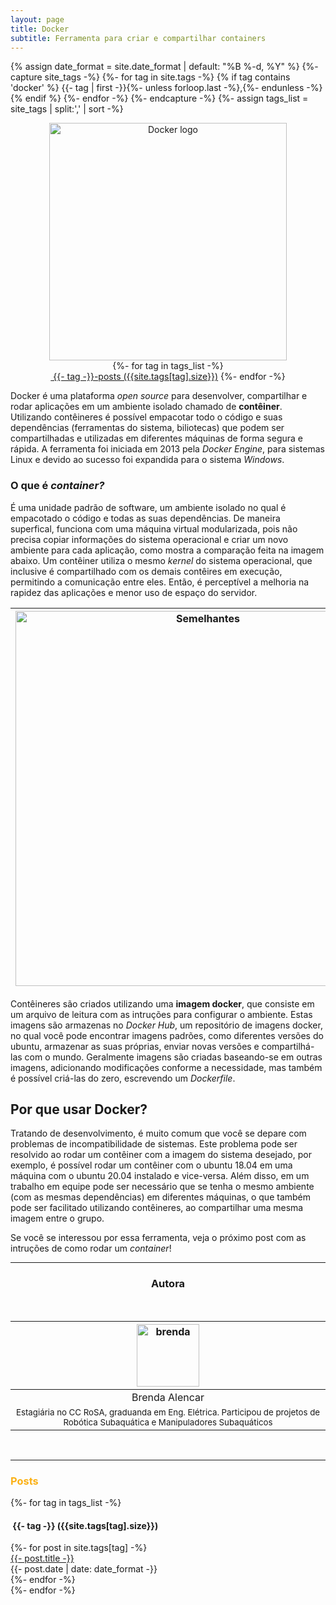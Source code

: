 ```yaml
---
layout: page
title: Docker
subtitle: Ferramenta para criar e compartilhar containers
---
```

{% assign date_format = site.date_format | default: "%B %-d, %Y" %}
{%- capture site_tags -%}
    {%- for tag in site.tags -%}
      {% if tag contains 'docker' %}
        {{- tag | first -}}{%- unless forloop.last -%},{%- endunless -%}
      {% endif %} 
    {%- endfor -%}
{%- endcapture -%}
{%- assign tags_list = site_tags | split:',' | sort -%}

<center><img src="{{ 'assets/img/docker/homepage-docker-logo.png' | relative_url }}" alt="Docker logo" width="380"/></center>

<div class="before-content">
  <center>
    {%- for tag in tags_list -%}
      <br>
      <a href="#{{- tag -}}" class="btn btn-primary tag-btn"><i class="fas fa-tag" aria-hidden="true"></i>&nbsp;{{- tag -}}-posts&nbsp;({{site.tags[tag].size}})</a>
    {%- endfor -%}
  </center>    
  <!--hr class="mark"-->
</div>

<!-- ## Introdução -->
Docker é uma plataforma *open source* para desenvolver, compartilhar e rodar aplicações em um ambiente isolado chamado de **contêiner**. Utilizando contêineres é possível empacotar todo o código e suas dependências (ferramentas do sistema, biliotecas) que podem ser compartilhadas e utilizadas em diferentes máquinas de forma segura e rápida. A ferramenta foi iniciada em 2013 pela *Docker Engine*, para sistemas Linux e devido ao sucesso foi expandida para o sistema *Windows*.

### O que é *container?*
<!--objetivo, data-->
É uma unidade padrão de software, um ambiente isolado no qual é empacotado o código e todas as suas dependências. De maneira superfical, funciona com uma máquina virtual modularizada, pois não precisa copiar informações do sistema operacional e criar um novo ambiente para cada aplicação, como mostra a comparação feita na imagem abaixo. Um contêiner utiliza o mesmo *kernel* do sistema operacional, que inclusive é compartilhado com os demais contêires em execução, permitindo a comunicação entre eles. Então, é perceptível a melhoria na rapidez das aplicações e menor uso de espaço do servidor.


<table class="table-borderless highlight">
  <thead>
    <tr>
      <th><center><img src="{{ 'assets/img/docker/container-vm-whatcontainer_2.png' | relative_url }}" alt="Semelhantes" width="600" /></center></th>
      <th><center><img src="{{ 'assets/img/docker/docker-containerized-appliction-blue-border_2.png' | relative_url }}" alt="Semelhantes" width="600"/></center></th>
    </tr>
  </thead>
</table>

Contêineres são criados utilizando uma **imagem docker**, que consiste em um arquivo de leitura com as intruções para configurar o ambiente. Estas imagens são armazenas no *Docker Hub*, um repositório de imagens docker, no qual você pode encontrar imagens padrões, como diferentes versões do ubuntu, armazenar as suas próprias, enviar novas versões e compartilhá-las com o mundo. Geralmente imagens são criadas baseando-se em outras imagens, adicionando modificações conforme a necessidade, mas também é possível criá-las do zero, escrevendo um *Dockerfile*.

## Por que usar Docker?

Tratando de desenvolvimento, é muito comum que você se depare com problemas de incompatibilidade de sistemas. Este problema pode ser resolvido ao rodar um contêiner com a imagem do sistema desejado, por exemplo, é possível rodar um contêiner com o ubuntu 18.04 em uma máquina com o ubuntu 20.04 instalado e vice-versa. Além disso, em um trabalho em equipe pode ser necessário que se tenha o mesmo ambiente (com as mesmas dependências) em diferentes máquinas, o que também pode ser facilitado utilizando contêineres, ao compartilhar uma mesma imagem entre o grupo.

Se você se interessou por essa ferramenta, veja o próximo post com as intruções de como rodar um *container*!
<br>

<hr>

<!--equipe-->
<center><h3 class="post-title">Autora</h3><br/></center>
<div class="row">
  <div class=" col-xl-auto offset-xl-0 col-lg-4 offset-lg-0">
    <table class="table-borderless highlight">
      <thead>
        <tr>
          <th><center><img src="{{ 'assets/img/people/brendaalencar-1.png' | relative_url }}" width="100" alt="brenda" class="img-fluid rounded-circle" /></center></th>
        </tr>
      </thead>
      <tbody>
        <tr class="font-weight-bolder" style="text-align: center margin-top: 0">
          <td width="33.33%"><center>Brenda Alencar</center></td>
        </tr>
        <tr style="text-align:center" >
          <td width="33.33%" style="vertical-align: top"><small>Estagiária no CC RoSA, graduanda em Eng. Elétrica. Participou de projetos de Robótica Subaquática e Manipuladores Subaquáticos</small></td>
        </tr>
      </tbody>
    </table>
  </div>
</div>




<br>
<hr class="mark">
<div id="full-tags-list">
<h3 class="post-title"><font color="#fbb117">Posts</font></h3>
  {%- for tag in tags_list -%}
      <h4 id="{{- tag -}}" class="linked-section">
          <i class="fas fa-tag" aria-hidden="true"></i>
          &nbsp;{{- tag -}}&nbsp;({{site.tags[tag].size}})
      </h4>
      <div class="post-list">
          {%- for post in site.tags[tag] -%}
              <div class="tag-entry">
                  <a href="{{ post.url | relative_url }}">{{- post.title -}}</a>
                  <div class="entry-date">
                      <time datetime="{{- post.date | date_to_xmlschema -}}">{{- post.date | date: date_format -}}</time>
                  </div>
              </div>
          {%- endfor -%}
      </div>
  {%- endfor -%}
</div>

